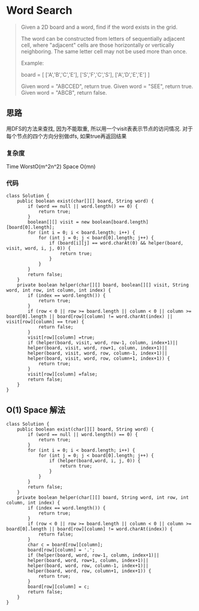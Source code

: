 # Word Search
> Given a 2D board and a word, find if the word exists in the grid.
> 
> The word can be constructed from letters of sequentially adjacent cell, where "adjacent" cells are those horizontally or vertically neighboring. The same letter cell may not be used more than once.
> 
> Example:
> 
> board =
> [
>   ['A','B','C','E'],
>   ['S','F','C','S'],
>   ['A','D','E','E']
> ]
> 
> Given word = "ABCCED", return true.
> Given word = "SEE", return true.
> Given word = "ABCB", return false.

## 思路
用DFS的方法来查找, 因为不能取重, 所以用一个visit表表示节点的访问情况. 对于每个节点的四个方向分别做dfs, 如果true再返回结果

### 复杂度
Time WorstO(m^2n^2)
Space O(mn)

### 代码
```
class Solution {
    public boolean exist(char[][] board, String word) {
        if (word == null || word.length() == 0) {
            return true;
        }
        boolean[][] visit = new boolean[board.length][board[0].length];
        for (int i = 0; i < board.length; i++) {
            for (int j = 0; j < board[0].length; j++) {
                if (board[i][j] == word.charAt(0) && helper(board, visit, word, i, j, 0)) {
                    return true;
                } 
            }
        }
        return false;
    }
    private boolean helper(char[][] board, boolean[][] visit, String word, int row, int column, int index) {
        if (index == word.length()) {
            return true;
        }
        if (row < 0 || row >= board.length || column < 0 || column >= board[0].length || board[row][column] != word.charAt(index) || visit[row][column] == true) {
            return false;
        }
        visit[row][column] =true;
        if (helper(board, visit, word, row-1, column, index+1)||
        helper(board, visit, word, row+1, column, index+1)||
        helper(board, visit, word, row, column-1, index+1)||
        helper(board, visit, word, row, column+1, index+1)) {
            return true;
        }
        visit[row][column] =false;
        return false;
    }
}

```


## O(1) Space 解法
```
class Solution {
    public boolean exist(char[][] board, String word) {
        if (word == null || word.length() == 0) {
            return true;
        }
        for (int i = 0; i < board.length; i++) {
            for (int j = 0; j < board[0].length; j++) {
                if (helper(board,word, i, j, 0)) {
                    return true;
                } 
            }
        }
        return false;
    }
    private boolean helper(char[][] board, String word, int row, int column, int index) {
        if (index == word.length()) {
            return true;
        }
        if (row < 0 || row >= board.length || column < 0 || column >= board[0].length || board[row][column] != word.charAt(index)) {
            return false;
        }
        char c = board[row][column];
        board[row][column] = '.';
        if (helper(board, word, row-1, column, index+1)||
        helper(board, word, row+1, column, index+1)||
        helper(board, word, row, column-1, index+1)||
        helper(board, word, row, column+1, index+1)) {
            return true;
        }
        board[row][column] = c;
        return false;
    }
}

```
